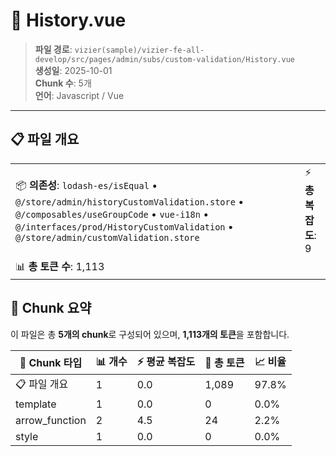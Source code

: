 # 📄 History.vue

> **파일 경로**: `vizier(sample)/vizier-fe-all-develop/src/pages/admin/subs/custom-validation/History.vue`  
> **생성일**: 2025-10-01  
> **Chunk 수**: 5개  
> **언어**: Javascript / Vue
---





## 📋 파일 개요

| | |
|--|--|
| 📦 **의존성**: `lodash-es/isEqual` • `@/store/admin/historyCustomValidation.store` • `@/composables/useGroupCode` • `vue-i18n` • `@/interfaces/prod/HistoryCustomValidation` • `@/store/admin/customValidation.store` | ⚡ **총 복잡도**: 9 |
| 📊 **총 토큰 수**: 1,113 |  |






## 🧩 Chunk 요약

이 파일은 총 **5개의 chunk**로 구성되어 있으며, **1,113개의 토큰**을 포함합니다.

| 🧩 Chunk 타입 | 📊 개수 | ⚡ 평균 복잡도 | 📝 총 토큰 | 📈 비율 |
|---------------|--------|-------------|----------|--------|
| 📋 파일 개요 | 1 | 0.0 | 1,089 | 97.8% |
| template | 1 | 0.0 | 0 | 0.0% |
| arrow_function | 2 | 4.5 | 24 | 2.2% |
| style | 1 | 0.0 | 0 | 0.0% |

